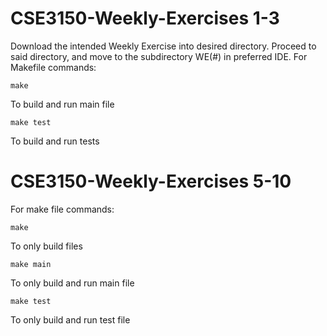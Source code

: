 # CSE3150-Weekly-Exercises 1-3
Download the intended Weekly Exercise into desired directory.
Proceed to said directory, and move to the subdirectory WE(#) in preferred IDE.
For Makefile commands:

    make
To build and run main file

    make test
To build and run tests

# CSE3150-Weekly-Exercises 5-10
For make file commands:

    make
To only build files

    make main
To only build and run main file

    make test
To only build and run test file
